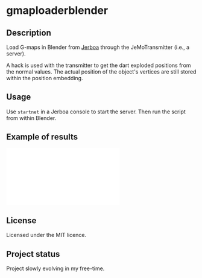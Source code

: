 # gmaploaderblender

## Description

Load G-maps in Blender from [Jerboa](http://xlim-sic.labo.univ-poitiers.fr/jerboa/doc/) through the JeMoTransmitter (i.e., a server).

A hack is used with the transmitter to get the dart exploded positions from the normal values. The actual position of the object's vertices are still stored within the position embedding.

## Usage

Use `startnet` in a Jerboa console to start the server. Then run the script from within Blender.

## Example of results

![A 3-G-map](example.stl "A 3-G-map")

## License

Licensed under the MIT licence.

## Project status

Project slowly evolving in my free-time.
